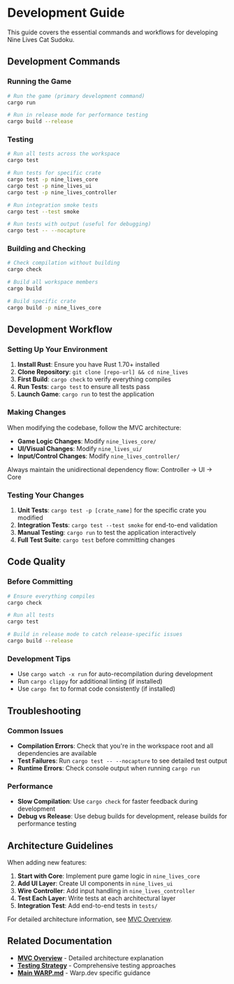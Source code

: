 # Development Guide

This guide covers the essential commands and workflows for developing Nine Lives Cat Sudoku.

## Development Commands

### Running the Game
```bash
# Run the game (primary development command)
cargo run

# Run in release mode for performance testing
cargo build --release
```

### Testing
```bash
# Run all tests across the workspace
cargo test

# Run tests for specific crate
cargo test -p nine_lives_core
cargo test -p nine_lives_ui  
cargo test -p nine_lives_controller

# Run integration smoke tests
cargo test --test smoke

# Run tests with output (useful for debugging)
cargo test -- --nocapture
```

### Building and Checking
```bash
# Check compilation without building
cargo check

# Build all workspace members
cargo build

# Build specific crate
cargo build -p nine_lives_core
```

## Development Workflow

### Setting Up Your Environment
1. **Install Rust**: Ensure you have Rust 1.70+ installed
2. **Clone Repository**: `git clone [repo-url] && cd nine_lives`
3. **First Build**: `cargo check` to verify everything compiles
4. **Run Tests**: `cargo test` to ensure all tests pass
5. **Launch Game**: `cargo run` to test the application

### Making Changes

When modifying the codebase, follow the MVC architecture:

- **Game Logic Changes**: Modify `nine_lives_core/`
- **UI/Visual Changes**: Modify `nine_lives_ui/` 
- **Input/Control Changes**: Modify `nine_lives_controller/`

Always maintain the unidirectional dependency flow: Controller → UI → Core

### Testing Your Changes
1. **Unit Tests**: `cargo test -p [crate_name]` for the specific crate you modified
2. **Integration Tests**: `cargo test --test smoke` for end-to-end validation
3. **Manual Testing**: `cargo run` to test the application interactively
4. **Full Test Suite**: `cargo test` before committing changes

## Code Quality

### Before Committing
```bash
# Ensure everything compiles
cargo check

# Run all tests
cargo test

# Build in release mode to catch release-specific issues
cargo build --release
```

### Development Tips
- Use `cargo watch -x run` for auto-recompilation during development
- Run `cargo clippy` for additional linting (if installed)
- Use `cargo fmt` to format code consistently (if installed)

## Troubleshooting

### Common Issues
- **Compilation Errors**: Check that you're in the workspace root and all dependencies are available
- **Test Failures**: Run `cargo test -- --nocapture` to see detailed test output
- **Runtime Errors**: Check console output when running `cargo run`

### Performance
- **Slow Compilation**: Use `cargo check` for faster feedback during development
- **Debug vs Release**: Use debug builds for development, release builds for performance testing

## Architecture Guidelines

When adding new features:

1. **Start with Core**: Implement pure game logic in `nine_lives_core`
2. **Add UI Layer**: Create UI components in `nine_lives_ui`
3. **Wire Controller**: Add input handling in `nine_lives_controller`
4. **Test Each Layer**: Write tests at each architectural layer
5. **Integration Test**: Add end-to-end tests in `tests/`

For detailed architecture information, see [MVC Overview](../architecture/mvc_overview.md).

## Related Documentation

- **[MVC Overview](../architecture/mvc_overview.md)** - Detailed architecture explanation
- **[Testing Strategy](testing.md)** - Comprehensive testing approaches
- **[Main WARP.md](../../WARP.md)** - Warp.dev specific guidance
